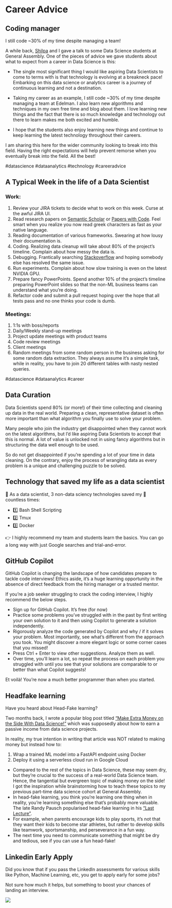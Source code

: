 
# Career Advice

## Coding manager

I still code ~30% of my time despite managing a team!

A while back,
[Shilpa](https://www.linkedin.com/in/ACoAABYyb4EBQTQdHJn1ueKgzEaD6P3ZYm7j_PQ)
and I gave a talk to some Data Science students at General Assembly. One
of the pieces of advice we gave students about what to expect from a
career in Data Science is this:

-   The single most significant thing I would like aspiring Data
    Scientists to come to terms with is that technology is evolving at a
    breakneck pace! Embarking on this data science or analytics career
    is a journey of continuous learning and not a destination.

-   Taking my career as an example, I still code ~30% of my time despite
    managing a team at Edelman. I also learn new algorithms and
    techniques in my own free time and blog about them. I love learning
    new things and the fact that there is so much knowledge and
    technology out there to learn makes me both excited and humble.

-   I hope that the students also enjoy learning new things and continue
    to keep learning the latest technology throughout their careers.

I am sharing this here for the wider community looking to break into
this field. Having the right expectations will help prevent remorse when
you eventually break into the field. All the best!

\#datascience \#dataanalytics \#technology \#careeradvice

## A Typical Week in the life of a Data Scientist

### Work:

1.  Review your JIRA tickets to decide what to work on this week. Curse
    at the awful JIRA UI.
2.  Read research papers on [Semantic
    Scholar](https://www.semanticscholar.org/) or [Papers with
    Code](https://paperswithcode.com/). Feel smart when you realize you
    now read greek characters as fast as your native language.
3.  Reading documentation of various frameworks. Swearing at how lousy
    their documentation is.
4.  Coding. Realizing data cleanup will take about 80% of the project’s
    timeline. Complain about how messy the data is.
5.  Debugging. Frantically searching
    [Stackoverflow](https://stackoverflow.com/) and hoping somebody else
    has resolved the same issue.
6.  Run experiments. Complain about how slow training is even on the
    latest NVIDIA GPU.
7.  Prepare fancy PowerPoints. Spend another 10% of the project’s
    timeline preparing PowerPoint slides so that the non-ML business
    teams can understand what you’re doing.
8.  Refactor code and submit a pull request hoping over the hope that
    all tests pass and no one thinks your code is dumb.

### Meetings:

1.  1:1s with boss/reports
2.  Daily/Weekly stand-up meetings
3.  Project update meetings with product teams
4.  Code review meetings
5.  Client meetings
6.  Random meetings from some random person in the business asking for
    some random data extraction. They always assume it’s a simple task,
    while in reality, you have to join 20 different tables with nasty
    nested queries.

\#datascience \#dataanalytics \#career

## Data Curation

Data Scientists spend 80% (or more!) of their time collecting and
cleaning up data in the real world. Preparing a clean, representative
dataset is often more important than what algorithm you finally use to
solve your problem.

Many people who join the industry get disappointed when they cannot work
on the latest algorithms, but I’d like aspiring Data Scientists to
accept that this is normal. A lot of value is unlocked not in using
fancy algorithms but in structuring the data well enough to be used.

So do not get disappointed if you’re spending a lot of your time in data
cleaning. On the contrary, enjoy the process of wrangling data as every
problem is a unique and challenging puzzle to be solved.

## Technology that saved my life as a data scientist

💯 As a data scientist, 3 non-data sciency technologies saved my 🍑 
countless times:

-   1️⃣ Bash Shell Scripting
-   2️⃣ Tmux
-   3️⃣ Docker

👉 I highly recommend my team and students learn the basics. You can go
a long way with just Google searches and trial-and-error.

## GitHub Copilot

GitHub Copilot is changing the landscape of how candidates prepare to
tackle code interviews! Ethics aside, it’s a huge learning opportunity
in the absence of direct feedback from the hiring manager or a trusted
mentor.

If you’re a job seeker struggling to crack the coding interview, I
highly recommend the below steps.

-   Sign up for GitHub Copilot. It’s free (for now)
-   Practice some problems you’ve struggled with in the past by first
    writing your own solution to it and then using Copilot to generate a
    solution independently.
-   Rigorously analyze the code generated by Copilot and why / if it
    solves your problem. Most importantly, see what’s different from the
    approach you took. You might discover a more elegant logic or some
    corner cases that you missed!
-   Press Ctrl + Enter to view other suggestions. Analyze them as well.
-   Over time, you’ll learn a lot, so repeat the process on each problem
    you struggled with until you see that your solutions are comparable
    to or better than what Copilot suggests!

Et voilà! You’re now a much better programmer than when you started.

## Headfake learning

Have you heard about Head-Fake learning?

Two months back, I wrote a popular blog post titled [“Make Extra Money
on the Side With Data
Science!”](https://pub.towardsai.net/make-extra-money-on-the-side-with-data-science-984a623c53f5?sk=31e1a7794b073841e9ed66eeb1cc8867)
which was supposedly about how to earn a passive income from data
science projects.

In reality, my true intention in writing that article was NOT related to
making money but instead how to:

1.  Wrap a trained ML model into a FastAPI endpoint using Docker
2.  Deploy it using a serverless cloud run in Google Cloud

-   Compared to the rest of the topics in Data Science, these may seem
    dry, but they’re crucial to the success of a real-world Data Science
    team. Hence, the tangential but evergreen topic of making money on
    the side! I got the inspiration while brainstorming how to teach
    these topics to my previous part-time data science cohort at General
    Assembly.
-   In head-fake learning, you think you’re learning one thing when in
    reality, you’re learning something else that’s probably more
    valuable. The late Randy Pausch popularised head-fake learning in
    his [“Last Lecture”](https://www.youtube.com/watch?v=ji5_MqicxSo).
-   For example, when parents encourage kids to play sports, it’s not
    that they want their kids to become star athletes, but rather to
    develop skills like teamwork, sportsmanship, and perseverance in a
    fun way.
-   The next time you need to communicate something that might be dry
    and tedious, see if you can use a fun head-fake!

## Linkedin Early Apply

Did you know that if you pass the LinkedIn assessments for various
skills like Python, Machine Learning, etc, you get to apply early for
some jobs?

Not sure how much it helps, but something to boost your chances of
landing an interview.

![](images/career_advice/LI_early_apply.jpg)
